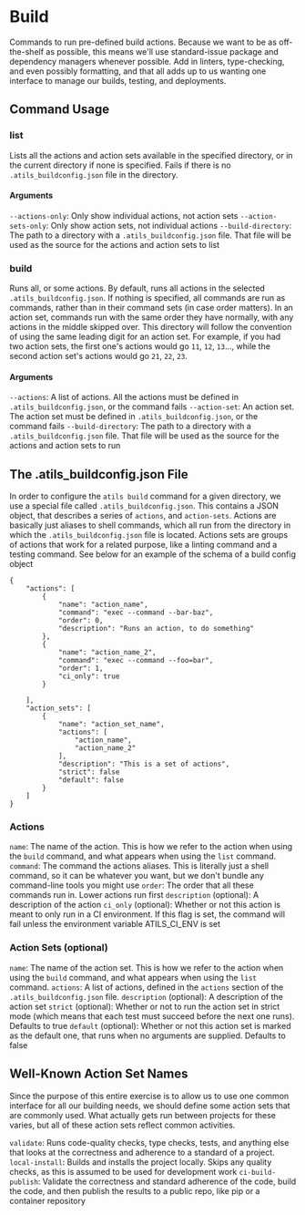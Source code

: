 # Build
Commands to run pre-defined build actions. Because we want to be as off-the-shelf as possible, this means we'll use standard-issue package and dependency managers whenever possible. Add in linters, type-checking, and even possibly formatting, and that all adds up to us wanting one interface to manage our builds, testing, and deployments.

## Command Usage

### list
Lists all the actions and action sets available in the specified directory, or in the current directory if none is specified. Fails if there is no `.atils_buildconfig.json` file in the directory.

#### Arguments
`--actions-only`: Only show individual actions, not action sets
`--action-sets-only`: Only show action sets, not individual actions
`--build-directory`: The path to a directory with a `.atils_buildconfig.json` file. That file will be used as the source for the actions and action sets to list

### build
Runs all, or some actions. By default, runs all actions in the selected `.atils_buildconfig.json`. If nothing is specified, all commands are run as commands, rather than in their command sets (in case order matters). In an action set, commands run with the same order they have normally, with any actions in the middle skipped over. This directory will follow the convention of using the same leading digit for an action set. For example, if you had two action sets, the first one's actions would go `11`, `12`, `13`..., while the second action set's actions would go `21`, `22`, `23`.

#### Arguments
`--actions`: A list of actions. All the actions must be defined in `.atils_buildconfig.json`, or the command fails
`--action-set`: An action set. The action set must be defined in `.atils_buildconfig.json`, or the command fails
`--build-directory`: The path to a directory with a `.atils_buildconfig.json` file. That file will be used as the source for the actions and action sets to run

## The .atils_buildconfig.json File
In order to configure the `atils build` command for a given directory, we use a special file called `.atils_buildconfig.json`. This contains a JSON object, that describes a series of `actions`, and `action-sets`. Actions are basically just aliases to shell commands, which all run from the directory in which the `.atils_buildconfig.json` file is located. Actions sets are groups of actions that work for a related purpose, like a linting command and a testing command. See below for an example of the schema of a build config object
```
{
    "actions": [
        {
            "name": "action_name",
            "command": "exec --command --bar-baz",
            "order": 0,
            "description": "Runs an action, to do something"
        },
        {
            "name": "action_name_2",
            "command": "exec --command --foo=bar",
            "order": 1,
            "ci_only": true
        }

    ],
    "action_sets": [
        {
            "name": "action_set_name",
            "actions": [
                "action_name",
                "action_name_2"
            ],
            "description": "This is a set of actions",
            "strict": false
            "default": false
        }
    ]
}
```
### Actions
`name`: The name of the action. This is how we refer to the action when using the `build` command, and what appears when using the `list` command.
`command`: The command the actions aliases. This is literally just a shell command, so it can be whatever you want, but we don't bundle any command-line tools you might use
`order`: The order that all these commands run in. Lower actions run first
`description` (optional): A description of the action
`ci_only` (optional): Whether or not this action is meant to only run in a CI environment. If this flag is set, the command will fail unless the environment variable ATILS_CI_ENV is set

### Action Sets (optional)
`name`: The name of the action set. This is how we refer to the action when using the `build` command, and what appears when using the `list` command.
`actions`: A list of actions, defined in the `actions` section of the `.atils_buildconfig.json` file.
`description` (optional): A description of the action set
`strict` (optional): Whether or not to run the action set in strict mode (which means that each test must succeed before the next one runs). Defaults to true
`default` (optional): Whether or not this action set is marked as the default one, that runs when no arguments are supplied. Defaults to false

## Well-Known Action Set Names
Since the purpose of this entire exercise is to allow us to use one common interface for all our building needs, we should define some action sets that are commonly used. What actually gets run between projects for these varies, but all of these action sets reflect common activities.

`validate`: Runs code-quality checks, type checks, tests, and anything else that looks at the correctness and adherence to a standard of a project.
`local-install`: Builds and installs the project locally. Skips any quality checks, as this is assumed to be used for development work
`ci-build-publish`: Validate the correctness and standard adherence of the code, build the code, and then publish the results to a public repo, like pip or a container repository